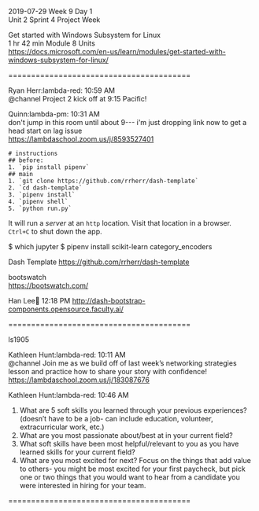 
2019-07-29 Week 9 Day 1    
Unit 2 Sprint 4 
Project Week   

Get started with Windows Subsystem for Linux  
1 hr 42 min Module 8 Units  
https://docs.microsoft.com/en-us/learn/modules/get-started-with-windows-subsystem-for-linux/  

========================================

Ryan Herr:lambda-red: 10:59 AM  
@channel Project 2 kick off at 9:15 Pacific!  

Quinn:lambda-pm: 10:31 AM  
don't jump in this room until about 9--- i'm just dropping link now to get a head start on lag issue   
https://lambdaschool.zoom.us/j/8593527401  

```
# instructions  
## before: 
1. `pip install pipenv` 
## main  
1. `git clone https://github.com/rrherr/dash-template`
2. `cd dash-template`
3. `pipenv install` 
4. `pipenv shell`
5. `python run.py`
```  

It will run a _server_ at an `http` location. Visit that location in a browser.   
`Ctrl+C` to shut down the app.

$ which jupyter
$ pipenv install scikit-learn category_encoders  

Dash Template
https://github.com/rrherr/dash-template

bootswatch  
https://bootswatch.com/  

Han Lee:palm_tree: 12:18 PM
http://dash-bootstrap-components.opensource.faculty.ai/

========================================

ls1905  

Kathleen Hunt:lambda-red: 10:11 AM  
@channel Join me as we build off of last week’s networking strategies lesson and practice how to share your story with confidence!
https://lambdaschool.zoom.us/j/183087676   

Kathleen Hunt:lambda-red: 10:46 AM  
1. What are 5 soft skills you learned through your previous experiences? (doesn’t have to be a job- can include education, volunteer, extracurricular work, etc.)  
2. What are you most passionate about/best at in your current field?  
3. What soft skills have been most helpful/relevant to you as you have learned skills for your current field?  
4. What are you most excited for next? Focus on the things that add value to others- you might be most excited for your first paycheck, but pick one or two things that you would want to hear from a candidate you were interested in hiring for your team.  

========================================

